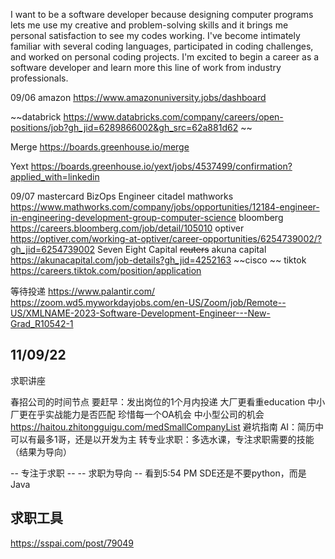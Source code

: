 I want to be a software developer because designing computer programs lets me use my creative and problem-solving skills and it brings me personal satisfaction to see my codes working. I've become intimately familiar with several coding languages, participated in coding challenges, and worked on personal coding projects. I'm excited to begin a career as a software developer and learn more this line of work from industry professionals.

09/06
amazon <https://www.amazonuniversity.jobs/dashboard>

~~databrick <https://www.databricks.com/company/careers/open-positions/job?gh_jid=6289866002&gh_src=62a881d62> ~~

Merge <https://boards.greenhouse.io/merge>

Yext <https://boards.greenhouse.io/yext/jobs/4537499/confirmation?applied_with=linkedin>

09/07
mastercard BizOps Engineer
citadel
mathworks <https://www.mathworks.com/company/jobs/opportunities/12184-engineer-in-engineering-development-group-computer-science>
bloomberg <https://careers.bloomberg.com/job/detail/105010>
optiver <https://optiver.com/working-at-optiver/career-opportunities/6254739002/?gh_jid=6254739002>
Seven Eight Capital
~~reuters~~
akuna capital <https://akunacapital.com/job-details?gh_jid=4252163>
~~cisco ~~
tiktok <https://careers.tiktok.com/position/application>

等待投递
<https://www.palantir.com/>
<https://zoom.wd5.myworkdayjobs.com/en-US/Zoom/job/Remote--US/XMLNAME-2023-Software-Development-Engineer---New-Grad_R10542-1>

## 11/09/22

求职讲座

春招公司的时间节点
要赶早：发出岗位的1个月内投递
大厂更看重education
中小厂更在乎实战能力是否匹配
珍惜每一个OA机会
中小型公司的机会 <https://haitou.zhitongguigu.com/medSmallCompanyList>
避坑指南
AI：简历中可以有最多1哥，还是以开发为主
转专业求职：多选水课，专注求职需要的技能（结果为导向）

-- 专注于求职 --
-- 求职为导向 --
看到5:54 PM
SDE还是不要python，而是Java

## 求职工具
<https://sspai.com/post/79049>
